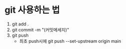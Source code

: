 # git 사용하는 법
1. git add .
2. git commit -m "(커밋메세지)"
3. git push 
    - 최초 push시에 git push --set-upstream origin main